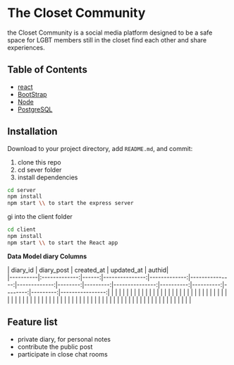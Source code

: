 # The Closet Community

the Closet Community is a social media platform designed to be a safe space for LGBT members still in the closet find each other and share experiences.

## Table of Contents

- [react](#react)
- [BootStrap](#bootstrap)
- [Node](#Node)
- [PostgreSQL](#PostgreSQL)

## Installation

Download to your project directory, add `README.md`, and commit:
1. clone this repo
2.  cd sever folder
3. install dependencies

```sh
cd server
npm install
npm start \\ to start the express server
```

gi into the client folder
```sh
cd client
npm install
npm start \\ to start the React app
```
**Data Model diary Columns**

| diary_id  | diary_post   | created_at |  updated_at | authid|  
|----------|:-------------:|------:|---------------:|-------------:|---------------:|-------------:|--------:|---------:|---------------:|----------:|----------:|--------:|---------:|----------------:|
|          |               |       |                |              |                |              |         |          |               |            |           |         |          |                 |
|          |               |       |                |              |                |              |         |          |               |            |           |         |          |                 |
|          |               |       |                |              |                |              |         |          |               |            |           |         |          |                 |
|          |               |       |                |              |                |              |         |          |               |            |           |         |          |                 |
|          |               |       |                |              |                |              |         |          |               |            |           |         |          |                 |



## Feature list

- private diary, for personal notes
- contribute the public post
- participate in close chat rooms
